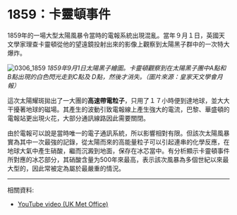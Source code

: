 # 1859：卡靈頓事件

1859年的一場大型太陽風暴令當時的電報系統出現混亂。當年９月１日，英國天文學家理查卡靈頓從他的望遠鏡投射出來的影像上觀察到太陽黑子群中的一次特大爆炸。

![0306_1859](./static/0306_1859.png)
*1859年9月1日太陽黑子繪圖。卡靈頓觀察到在太陽黑子團中A點和 B點出現的白色閃光走到C點及 D點，然後才消失。（圖片來源：皇家天文學會月報）*

這次太陽耀斑拋出了一大團的**高速帶電粒子**，只用了１７小時便到達地球，並大大干擾著地球的磁場。其產生的波動引致電報線上產生強大的電流，巴黎、華盛頓的電報站更出現火花，大部分通訊線路因此需要關閉。

由於電報可以說是當時唯一的電子通訊系統，所以影響相對有限。但該次太陽風暴實為其中一次最強的記錄，從太陽而來的高能量粒子可以引起連串的化學反應，在地球大氣中產生硝酸，繼而沉澱到地面，保存在冰芯當中。有分析顯示卡靈頓事件所對應的冰芯部分，其硝酸含量为500年來最高，表示該次風暴為多個世紀以來最大型的，因此常被定為屬於最嚴重的情況。

---

相關資料:

- [YouTube video (UK Met Office)](https://www.youtube.com/watch?v=i1Of6j17ImI)